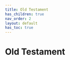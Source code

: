 ```yaml
---
title: Old Testament
has_children: true
nav_order: 2
layout: default
has_toc: true
---
```


# Old Testament
